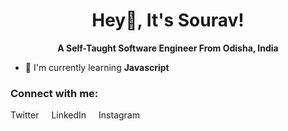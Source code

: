 <h1 style="text-align: center; font-weight: bold;">Hey👋️, It's Sourav!</h1>
<p style="text-align:center; font-weight: bold;">A Self-Taught Software Engineer From Odisha, India</p>

- 🌱 I'm currently learning **Javascript**

<h3 style="text-align: left; font-weight: bold;">Connect with me:</h3>
<a href="https://twitter.com/souravstwt" style="text-decoration: none;">Twitter</a>
<a href="https://www.linkedin.com/in/sourav-kumar-79715725a/" style="text-decoration: none; margin: 0rem 1rem;">LinkedIn</a>
<a href="https://www.instagram.com/the.souravkumar/" style="text-decoration: none;">Instagram</a>